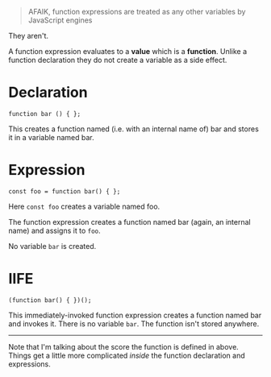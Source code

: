 > AFAIK, function expressions are treated as any other variables by JavaScript engines

They aren't.

A function expression evaluates to a **value** which is a **function**. Unlike a function declaration they do not create a variable as a side effect.

# Declaration

    function bar () { };

This creates a function named (i.e. with an internal name of) bar and stores it in a variable named bar.

# Expression

    const foo = function bar() { };

Here `const foo` creates a variable named foo.

The function expression creates a function named bar (again, an internal name) and assigns it to `foo`.

No variable `bar` is created.

# IIFE

    (function bar() { })();

This immediately-invoked function expression creates a function named bar and invokes it. There is no variable `bar`. The function isn't stored anywhere.

---

Note that I'm talking about the score the function is defined in above. Things get a little more complicated _inside_ the function declaration and expressions.
